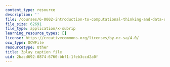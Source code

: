 ```yaml
---
content_type: resource
description: ''
file: /courses/6-0002-introduction-to-computational-thinking-and-data-science-fall-2016/2bacd69208746760bbf11feb3ccd2a0f_esmzYhuFnds.srt
file_size: 62691
file_type: application/x-subrip
learning_resource_types: []
license: https://creativecommons.org/licenses/by-nc-sa/4.0/
ocw_type: OCWFile
resourcetype: Other
title: 3play caption file
uid: 2bacd692-0874-6760-bbf1-1feb3ccd2a0f
---
```

